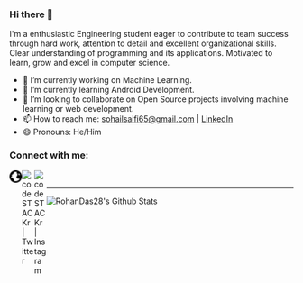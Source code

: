 ### Hi there 👋

<!--
**Sohailsaifi/Sohailsaifi** is a ✨ _special_ ✨ repository because its `README.md` (this file) appears on your GitHub profile.

Here are some ideas to get you started:-->

I'm a enthusiastic Engineering student eager to contribute to team success through hard work, attention to detail and excellent organizational skills. Clear understanding of programming and its applications. Motivated to learn, grow and excel in computer science. 

- 🔭 I’m currently working on Machine Learning.
- 🌱 I’m currently learning Android Development.
- 👯 I’m looking to collaborate on Open Source projects involving machine learning or web development.
- 📫 How to reach me: sohailsaifi65@gmail.com | [LinkedIn](https://www.linkedin.com/in/sohail-saifi-794498154/)
- 😄 Pronouns: He/Him


### Connect with me:

[<img align="left" alt="codeSTACKr.com" width="22px" src="https://raw.githubusercontent.com/iconic/open-iconic/master/svg/globe.svg" />][website]

[<img align="left" alt="codeSTACKr | Twitter" width="22px" src="https://cdn.jsdelivr.net/npm/simple-icons@v3/icons/twitter.svg" />][twitter]
[<img align="left" alt="codeSTACKr | Instagram" width="22px" src="https://cdn.jsdelivr.net/npm/simple-icons@v3/icons/instagram.svg" />][instagram]

<br />

---
<img align="left" alt="RohanDas28's Github Stats" src="https://github-readme-stats.vercel.app/api?username=Sohailsaifi&show_icons=true&hide_border=true" />

[website]: https://www.sohailsaifi.live/
[twitter]: https://twitter.com/SohailS75776836

[instagram]: https://instagram.com/sohail_saifii
